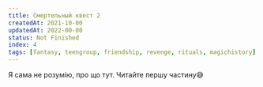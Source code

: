 ```yaml
---
title: Смертельный квест 2
createdAt: 2021-10-00
updatedAt: 2022-00-00
status: Not Finished
index: 4
tags: [fantasy, teengroup, friendship, revenge, rituals, magichistory]
---
```


Я сама не розумію, про що тут. Читайте першу частину😅
